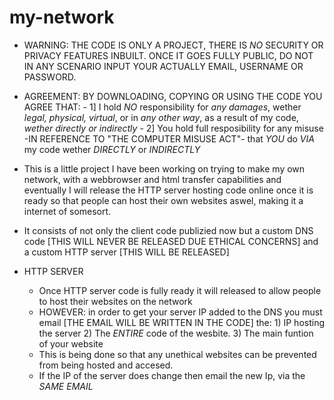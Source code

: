 # my-network
- WARNING: THE CODE IS ONLY A PROJECT, THERE IS *NO* SECURITY OR PRIVACY FEATURES INBUILT. ONCE IT GOES FULLY PUBLIC, DO NOT IN ANY SCENARIO INPUT YOUR ACTUALLY EMAIL, USERNAME OR PASSWORD.
- AGREEMENT:
    BY DOWNLOADING, COPYING OR USING THE CODE YOU AGREE THAT:
        - 1] I hold *NO* responsibility for *any damages*, wether *legal, physical, virtual*, or in *any other way*, as a result of my code, *wether directly or indirectly*
        - 2] You hold full resposibility for any misuse -IN REFERENCE TO "THE COMPUTER MISUSE ACT"-  that *YOU* do *VIA* my code wether *DIRECTLY* or *INDIRECTLY*


  

- This is a little project I have been working on trying to make my own network, with a webbrowser and html transfer capabilities and eventually I will release the HTTP server hosting code online once it is ready so that people can host their own websites aswel, making it a internet of somesort.
- It consists of not only the client code publizied now but a custom DNS code [THIS WILL NEVER BE RELEASED DUE ETHICAL CONCERNS] and a custom HTTP server [THIS WILL BE RELEASED]
- HTTP SERVER
    - Once HTTP server code is fully ready it will released to allow people to host their websites on the network
    - HOWEVER: in order to get your server IP added to the DNS you must email [THE EMAIL WILL BE WRITTEN IN THE CODE] the: 1) IP hosting the server 2) The *ENTIRE* code of the wesbite. 3) The main funtion of your website
    - This is being done so that any unethical websites can be prevented from being hosted and accesed.
    - If the IP of the server does change then email the new Ip, via the *SAME EMAIL*
      
